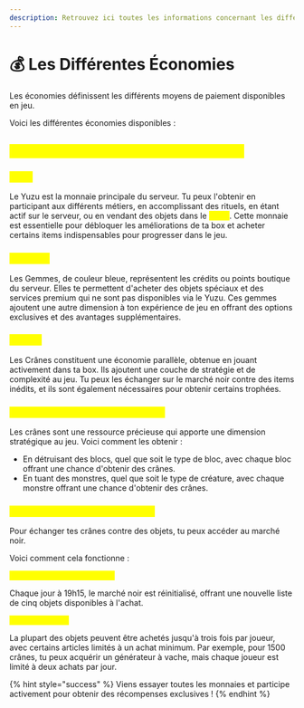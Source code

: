 ```yaml
---
description: Retrouvez ici toutes les informations concernant les différentes économies
---
```


# 💰 Les Différentes Économies

Les économies définissent les différents moyens de paiement disponibles en jeu.&#x20;

Voici les différentes économies disponibles :

## <mark style="color:yellow;">**Quelles sont les différentes économies ?**</mark>

### <mark style="color:yellow;">Y</mark><mark style="color:yellow;">**uzu**</mark>

Le Yuzu est la monnaie principale du serveur. Tu peux l'obtenir en participant aux différents métiers, en accomplissant des rituels, en étant actif sur le serveur, ou en vendant des objets dans le <mark style="color:yellow;">**`/shop`**</mark>. Cette monnaie est essentielle pour débloquer les améliorations de ta box et acheter certains items indispensables pour progresser dans le jeu.

### <mark style="color:yellow;">Gemmes</mark>

Les Gemmes, de couleur bleue, représentent les crédits ou points boutique du serveur. Elles te permettent d'acheter des objets spéciaux et des services premium qui ne sont pas disponibles via le Yuzu. Ces gemmes ajoutent une autre dimension à ton expérience de jeu en offrant des options exclusives et des avantages supplémentaires.

### <mark style="color:yellow;">Crânes</mark>

Les Crânes constituent une économie parallèle, obtenue en jouant activement dans ta box. Ils ajoutent une couche de stratégie et de complexité au jeu. Tu peux les échanger sur le marché noir contre des items inédits, et ils sont également nécessaires pour obtenir certains trophées.

### <mark style="color:yellow;">C</mark><mark style="color:yellow;">**’est quoi le système des crânes ?**</mark>

Les crânes sont une ressource précieuse qui apporte une dimension stratégique au jeu. Voici comment les obtenir :

* En détruisant des blocs, quel que soit le type de bloc, avec chaque bloc offrant une chance d'obtenir des crânes.
* En tuant des monstres, quel que soit le type de créature, avec chaque monstre offrant une chance d'obtenir des crânes.

### <mark style="color:yellow;">C</mark><mark style="color:yellow;">**omment échanger les crânes ?**</mark>

Pour échanger tes crânes contre des objets, tu peux accéder au marché noir.&#x20;

Voici comment cela fonctionne :

<mark style="color:yellow;">**Réinitialisation quotidienne**</mark>

Chaque jour à 19h15, le marché noir est réinitialisé, offrant une nouvelle liste de cinq objets disponibles à l'achat.

<mark style="color:yellow;">**Limites d'achat**</mark>

La plupart des objets peuvent être achetés jusqu'à trois fois par joueur, avec certains articles limités à un achat minimum. Par exemple, pour 1500 crânes, tu peux acquérir un générateur à vache, mais chaque joueur est limité à deux achats par jour.

{% hint style="success" %}
Viens essayer toutes les monnaies et participe activement pour obtenir des récompenses exclusives !
{% endhint %}
